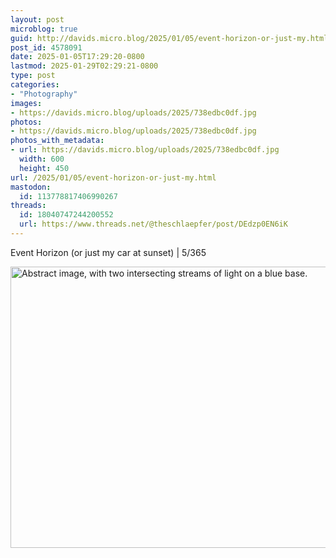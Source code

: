 ```yaml
---
layout: post
microblog: true
guid: http://davids.micro.blog/2025/01/05/event-horizon-or-just-my.html
post_id: 4578091
date: 2025-01-05T17:29:20-0800
lastmod: 2025-01-29T02:29:21-0800
type: post
categories:
- "Photography"
images:
- https://davids.micro.blog/uploads/2025/738edbc0df.jpg
photos:
- https://davids.micro.blog/uploads/2025/738edbc0df.jpg
photos_with_metadata:
- url: https://davids.micro.blog/uploads/2025/738edbc0df.jpg
  width: 600
  height: 450
url: /2025/01/05/event-horizon-or-just-my.html
mastodon:
  id: 113778817406990267
threads:
  id: 18040747244200552
  url: https://www.threads.net/@theschlaepfer/post/DEdzp0EN6iK
---
```

Event Horizon (or just my car at sunset) | 5/365

<img src="/uploads/2025/738edbc0df.jpg" width="600" height="450" alt="Abstract image, with two intersecting streams of light on a blue base.">
